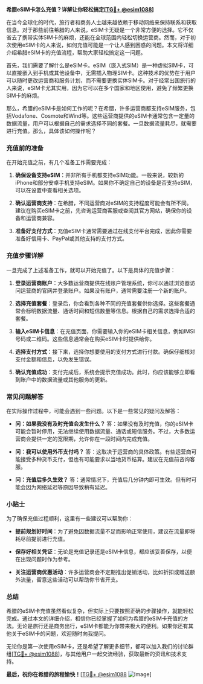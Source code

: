 **希腊eSIM卡怎么充值？详解让你轻松搞定[[TG💪+ @esim1088](https://t.me/s/esim1088)]**

在当今全球化的时代，旅行者和商务人士越来越依赖于移动网络来保持联系和获取信息。对于那些前往希腊的人来说，eSIM卡无疑是一个非常方便的选择。它不仅省去了携带实体SIM卡的麻烦，还能在全球范围内轻松切换运营商。然而，对于初次使用eSIM卡的人来说，如何充值可能是一个让人感到困惑的问题。本文将详细介绍希腊eSIM卡的充值流程，帮助大家轻松搞定这一问题。

首先，我们需要了解什么是eSIM卡。eSIM（嵌入式SIM）是一种虚拟SIM卡，可以直接嵌入到手机或其他设备中，无需插入物理SIM卡。这种技术的优势在于用户可以随时更改运营商和服务计划，而不需要更换实体SIM卡。对于经常出国旅行的人来说，eSIM卡尤其实用，因为它可以在多个国家和地区使用，避免了频繁更换SIM卡的麻烦。

那么，希腊的eSIM卡是如何工作的呢？在希腊，许多运营商都支持eSIM服务，包括Vodafone、Cosmote和Wind等。这些运营商提供的eSIM卡通常包含一定量的数据流量，用户可以根据自己的需求选择不同的套餐。一旦数据流量耗尽，就需要进行充值。那么，具体该如何操作呢？

### 充值前的准备

在开始充值之前，有几个准备工作需要完成：

1. **确保设备支持eSIM**：并非所有手机都支持eSIM功能。一般来说，较新的iPhone和部分安卓手机支持eSIM。如果你不确定自己的设备是否支持eSIM，可以在设置中查看相关选项。

2. **确认运营商支持**：在希腊，不同运营商对eSIM的支持程度可能会有所不同。建议在购买eSIM卡之前，先咨询运营商客服或查阅其官方网站，确保你的设备和运营商兼容。

3. **准备好支付方式**：充值eSIM卡通常需要通过在线支付平台完成，因此你需要准备好信用卡、PayPal或其他支持的支付方式。

### 充值步骤详解

一旦完成了上述准备工作，就可以开始充值了。以下是具体的充值步骤：

1. **登录运营商账户**：大多数运营商提供在线账户管理系统，你可以通过浏览器访问运营商的官网并登录账户。如果没有账户，通常需要注册一个新的账户。

2. **选择充值套餐**：登录后，你会看到各种不同的充值套餐供你选择。这些套餐通常会标明数据流量、通话时间和短信数量等信息。根据自己的需求选择合适的套餐。

3. **输入eSIM卡信息**：在充值页面，你需要输入你的eSIM卡相关信息，例如IMSI号码或二维码。这些信息通常会在购买eSIM卡时提供给你。

4. **选择支付方式**：接下来，选择你想要使用的支付方式进行付款。确保仔细核对支付金额和信息，以免发生错误。

5. **确认充值成功**：支付完成后，系统会提示充值成功。此时，你应该能够立即看到账户中的数据流量或其他服务的更新。

### 常见问题解答

在实际操作过程中，可能会遇到一些问题。以下是一些常见的疑问及解答：

- **问：如果我没有及时充值会发生什么？**
  答：如果没有及时充值，你的eSIM卡可能会暂时停用，无法继续使用数据流量、通话或短信服务。不过，大多数运营商会提供一定的宽限期，允许你在一段时间内完成充值。

- **问：我可以使用外币支付吗？**
  答：这取决于运营商的具体政策。有些运营商可能接受多种货币支付，但也有可能要求以当地货币结算。建议在充值前咨询客服。

- **问：充值后多久生效？**
  答：通常情况下，充值后几分钟内即可生效。但有时可能会因为网络延迟等原因导致稍有延迟。

### 小贴士

为了确保充值过程顺利，这里有一些建议可以帮助你：

- **提前规划好时间**：为了避免因数据流量不足而影响正常使用，建议在流量即将耗尽前提前进行充值。
  
- **保存好相关凭证**：无论是充值记录还是eSIM卡信息，都应该妥善保存，以便在出现问题时作为参考。

- **关注运营商优惠活动**：许多运营商会不定期推出促销活动，比如折扣或赠送额外流量，留意这些活动可以帮助你节省开支。

### 总结

希腊的eSIM卡充值虽然看似复杂，但实际上只要按照正确的步骤操作，就能轻松完成。通过本文的详细介绍，相信你已经掌握了如何为希腊的eSIM卡充值的方法。无论是旅行还是商务出行，eSIM卡都能为你带来极大的便利。如果你还有其他关于eSIM卡的问题，欢迎随时向我提问。

无论你是第一次使用eSIM卡，还是希望了解更多细节，都可以加入我们的讨论群组[[TG💪+ @esim1088](https://t.me/s/esim1088)]，与其他用户一起交流经验，获取最新的资讯和技术支持。

**最后，祝你在希腊的旅程愉快！**[[TG💪+ @esim1088](https://t.me/s/esim1088) ![Image](https://i.postimg.cc/4NQfJmqS/Snipaste-2025-05-13-00-14-12.png)]
